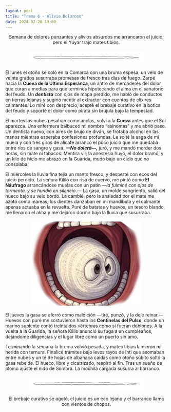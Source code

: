 ```yaml
---
layout: post
title: "Tramo 6 - Alivio Doloroso"
date: 2024-02-28 13:00
---
```

<div style="text-align: center;">
  <p>Semana de dolores punzantes y alivios absurdos me arrancaron el juicio, pero el Yuyar trajo mates tibios.</p>
</div>

<img src="/assets/images/separador.png" alt="Separador" style="display: block; margin: 20px auto;">

El lunes el otoño se coló en la Comarca con una bruma espesa, un velo de veinte grados susurraba promesas de fresco tras días de fuego. Zarpé hacia la **Cueva de la Última Esperanza**, un antro de mercaderes del dolor que curan a medias para que termines hipotecando el alma en el sanatorio del feudo. Un **_dentista_** con ojos de mapa perdido, me habló de conductos en tierras lejanas y sugirió mentir al extractor con cuentos de elixires calmantes. Lo miré con desprecio, acepté el brebaje curativo en la botica del feudo y soporté el dolor como pirata sin brújula bajo la tempestad.
<br>

El martes las nubes pesaban como anclas, volví a la **Cueva** antes que el Sol aparezca. Una enfermera balbuceó mi nombre “asinomás” y me abrió paso. Un dentista nuevo, con aires de brujo de diván, se frotaba alcohol en las manos mientras esperaba confesiones profundas. Le solté la saga de mi muela y con tres giros de alicate arrancó el poco juicio que me quedaba entre ríos de sangre y gasa. **_—No dolerá—,_** juró, y me mandó morder dos horas, sin mate ni tabacos. Mentira vil; la anestesia huyó, el dolor bramó, y un kilo de hielo me abrazó en la Guarida, mudo bajo un cielo que no consolaba.
<br>

El miércoles la lluvia fina tejía un manto fresco, y desperté con ecos del juicio perdido. La señora Kililo con risa de cuervo, me pintó como **El Náufrago** arrancándose muelas con un patín _—la fulminé con ojos de tormenta, y se hundió en silencio.—_ La gasa, un molde sangriento, salió del hueco bajo su velo bordó. La cambié, pero la ansiedad por el mate me azotó como mareas; los dientes danzaban en mi mandíbula y el calmante apenas actuaba en la revuelta. Puré de batatas y huevos, un tesoro blando, me llenaron el alma y me dejaron dormir bajo la lluvia que susurraba.

<img src="/assets/images/gasa.png" alt="Gasa" style="display: block; margin: 20px auto;">

El jueves la gasa se aferró como maldición —tiré, punzó, y la dejé reinar.— Huevos con puré me sostuvieron hasta los **Centinelas del Pulso**, donde un marino suplente contó treintaidos vértebras como si fueran doblones. A la vuelta a la Guarida, la señora Kililo anunció su fuga a un cumpleaños, dejándome diligencias y el lugar libre como un puerto sin amo.
<br>

Terminando la semana la bruma volvió pesada, y mates tibios lamieron mi herida con ternura. Finalicé trámites bajo leves rayos de Inti que asomaban entre nubes y un té de hojas de albahaca caídas como otoño súbito soltó la gasa rebelde. El hueco, libre y cicatrizado, respiró al fin. Tras un sueño de plomo ajusté el nido de Sombra. La mochila cargada susurra al barranco.

<img src="/assets/images/separador.png" alt="Separador" style="display: block; margin: 20px auto;">

<div style="text-align: center;">
  <p>El brebaje curativo se agotó, el juicio es un eco lejano y el barranco llama con vientos de chopos.</p>
</div>
